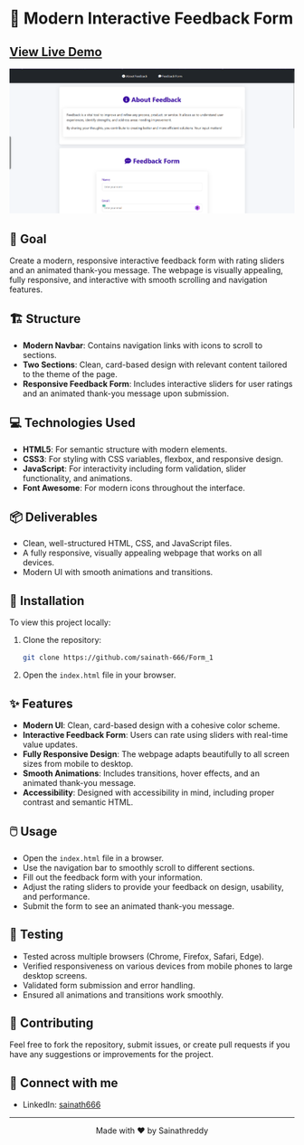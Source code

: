 # 📝 Modern Interactive Feedback Form

## [View Live Demo](https://sainath-666.github.io/Form_1/)

![Feedback Form](Preview.png)

## 🎯 Goal

Create a modern, responsive interactive feedback form with rating sliders and an animated thank-you message. The webpage is visually appealing, fully responsive, and interactive with smooth scrolling and navigation features.

## 🏗️ Structure

- **Modern Navbar**: Contains navigation links with icons to scroll to sections.
- **Two Sections**: Clean, card-based design with relevant content tailored to the theme of the page.
- **Responsive Feedback Form**: Includes interactive sliders for user ratings and an animated thank-you message upon submission.

## 💻 Technologies Used

- **HTML5**: For semantic structure with modern elements.
- **CSS3**: For styling with CSS variables, flexbox, and responsive design.
- **JavaScript**: For interactivity including form validation, slider functionality, and animations.
- **Font Awesome**: For modern icons throughout the interface.

## 📦 Deliverables

- Clean, well-structured HTML, CSS, and JavaScript files.
- A fully responsive, visually appealing webpage that works on all devices.
- Modern UI with smooth animations and transitions.



## 🚀 Installation

To view this project locally:

1. Clone the repository:
   ```bash
   git clone https://github.com/sainath-666/Form_1
   ```
2. Open the `index.html` file in your browser.

## ✨ Features

- **Modern UI**: Clean, card-based design with a cohesive color scheme.
- **Interactive Feedback Form**: Users can rate using sliders with real-time value updates.
- **Fully Responsive Design**: The webpage adapts beautifully to all screen sizes from mobile to desktop.
- **Smooth Animations**: Includes transitions, hover effects, and an animated thank-you message.
- **Accessibility**: Designed with accessibility in mind, including proper contrast and semantic HTML.

## 🖱️ Usage

- Open the `index.html` file in a browser.
- Use the navigation bar to smoothly scroll to different sections.
- Fill out the feedback form with your information.
- Adjust the rating sliders to provide your feedback on design, usability, and performance.
- Submit the form to see an animated thank-you message.

## 🧪 Testing

- Tested across multiple browsers (Chrome, Firefox, Safari, Edge).
- Verified responsiveness on various devices from mobile phones to large desktop screens.
- Validated form submission and error handling.
- Ensured all animations and transitions work smoothly.

## 🤝 Contributing

Feel free to fork the repository, submit issues, or create pull requests if you have any suggestions or improvements for the project.



## 📱 Connect with me

- LinkedIn: [sainath666](https://www.linkedin.com/in/sainath666)

---
<div align="center">
  <p>Made with ❤️ by Sainathreddy</p>
</div>
